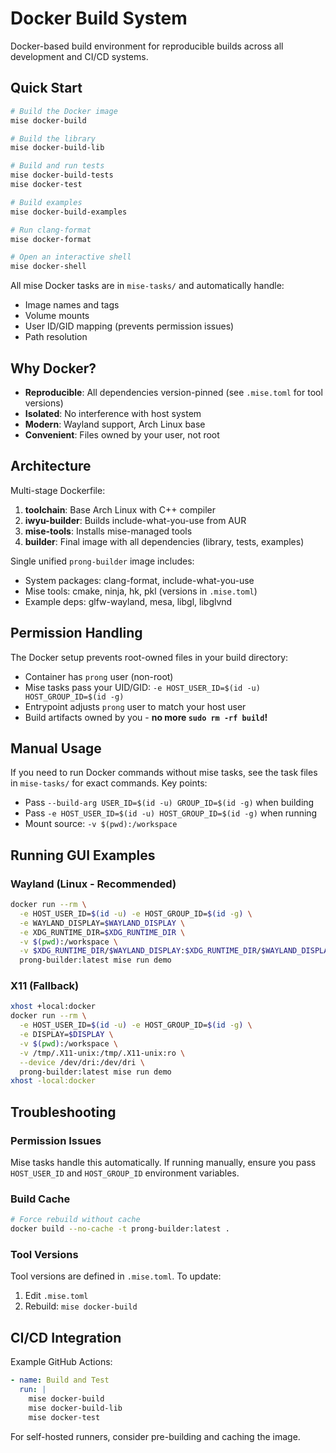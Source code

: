 # Docker Build System

Docker-based build environment for reproducible builds across all development and CI/CD systems.

## Quick Start

```bash
# Build the Docker image
mise docker-build

# Build the library
mise docker-build-lib

# Build and run tests
mise docker-build-tests
mise docker-test

# Build examples
mise docker-build-examples

# Run clang-format
mise docker-format

# Open an interactive shell
mise docker-shell
```

All mise Docker tasks are in `mise-tasks/` and automatically handle:
- Image names and tags
- Volume mounts
- User ID/GID mapping (prevents permission issues)
- Path resolution

## Why Docker?

- **Reproducible**: All dependencies version-pinned (see `.mise.toml` for tool versions)
- **Isolated**: No interference with host system
- **Modern**: Wayland support, Arch Linux base
- **Convenient**: Files owned by your user, not root

## Architecture

Multi-stage Dockerfile:
1. **toolchain**: Base Arch Linux with C++ compiler
2. **iwyu-builder**: Builds include-what-you-use from AUR
3. **mise-tools**: Installs mise-managed tools
4. **builder**: Final image with all dependencies (library, tests, examples)

Single unified `prong-builder` image includes:
- System packages: clang-format, include-what-you-use
- Mise tools: cmake, ninja, hk, pkl (versions in `.mise.toml`)
- Example deps: glfw-wayland, mesa, libgl, libglvnd

## Permission Handling

The Docker setup prevents root-owned files in your build directory:

- Container has `prong` user (non-root)
- Mise tasks pass your UID/GID: `-e HOST_USER_ID=$(id -u) HOST_GROUP_ID=$(id -g)`
- Entrypoint adjusts `prong` user to match your host user
- Build artifacts owned by you - **no more `sudo rm -rf build`!**

## Manual Usage

If you need to run Docker commands without mise tasks, see the task files in `mise-tasks/` for exact commands. Key points:

- Pass `--build-arg USER_ID=$(id -u) GROUP_ID=$(id -g)` when building
- Pass `-e HOST_USER_ID=$(id -u) HOST_GROUP_ID=$(id -g)` when running
- Mount source: `-v $(pwd):/workspace`

## Running GUI Examples

### Wayland (Linux - Recommended)

```bash
docker run --rm \
  -e HOST_USER_ID=$(id -u) -e HOST_GROUP_ID=$(id -g) \
  -e WAYLAND_DISPLAY=$WAYLAND_DISPLAY \
  -e XDG_RUNTIME_DIR=$XDG_RUNTIME_DIR \
  -v $(pwd):/workspace \
  -v $XDG_RUNTIME_DIR/$WAYLAND_DISPLAY:$XDG_RUNTIME_DIR/$WAYLAND_DISPLAY \
  prong-builder:latest mise run demo
```

### X11 (Fallback)

```bash
xhost +local:docker
docker run --rm \
  -e HOST_USER_ID=$(id -u) -e HOST_GROUP_ID=$(id -g) \
  -e DISPLAY=$DISPLAY \
  -v $(pwd):/workspace \
  -v /tmp/.X11-unix:/tmp/.X11-unix:ro \
  --device /dev/dri:/dev/dri \
  prong-builder:latest mise run demo
xhost -local:docker
```

## Troubleshooting

### Permission Issues

Mise tasks handle this automatically. If running manually, ensure you pass `HOST_USER_ID` and `HOST_GROUP_ID` environment variables.

### Build Cache

```bash
# Force rebuild without cache
docker build --no-cache -t prong-builder:latest .
```

### Tool Versions

Tool versions are defined in `.mise.toml`. To update:
1. Edit `.mise.toml`
2. Rebuild: `mise docker-build`

## CI/CD Integration

Example GitHub Actions:

```yaml
- name: Build and Test
  run: |
    mise docker-build
    mise docker-build-lib
    mise docker-test
```

For self-hosted runners, consider pre-building and caching the image.
